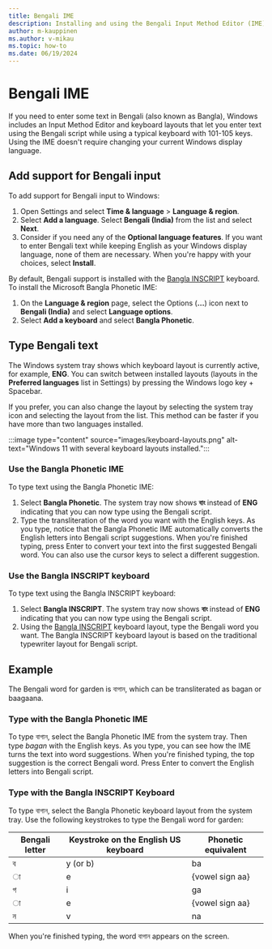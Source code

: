 ```yaml
---
title: Bengali IME
description: Installing and using the Bengali Input Method Editor (IME)
author: m-kauppinen
ms.author: v-mikau
ms.topic: how-to
ms.date: 06/19/2024
---
```


# Bengali IME

If you need to enter some text in Bengali (also known as Bangla), Windows includes an Input Method Editor and keyboard layouts that let you enter text using the Bengali script while using a typical keyboard with 101-105 keys. Using the IME doesn't require changing your current Windows display language.

## Add support for Bengali input

To add support for Bengali input to Windows:

1. Open Settings and select **Time & language** > **Language & region**.
1. Select **Add a language**. Select **Bengali (India)** from the list and select **Next**.
1. Consider if you need any of the **Optional language features**. If you want to enter Bengali text while keeping English as your Windows display language, none of them are necessary. When you're happy with your choices, select **Install**.

By default, Bengali support is installed with the [Bangla INSCRIPT](../keyboards/kbdinbe2.md) keyboard. To install the Microsoft Bangla Phonetic IME:

1. On the **Language & region** page, select the Options (**…**) icon next to **Bengali (India)** and select **Language options**.
1. Select **Add a keyboard** and select **Bangla Phonetic**.

## Type Bengali text

The Windows system tray shows which keyboard layout is currently active, for example, **ENG**. You can switch between installed layouts (layouts in the **Preferred languages** list in Settings) by pressing the Windows logo key + Spacebar.

If you prefer, you can also change the layout by selecting the system tray icon and selecting the layout from the list. This method can be faster if you have more than two languages installed.

:::image type="content" source="images/keyboard-layouts.png" alt-text="Windows 11 with several keyboard layouts installed.":::

### Use the Bangla Phonetic IME

To type text using the Bangla Phonetic IME:

1. Select **Bangla Phonetic**. The system tray now shows **বাং** instead of **ENG** indicating that you can now type using the Bengali script.
1. Type the transliteration of the word you want with the English keys. As you type, notice that the Bangla Phonetic IME automatically converts the English letters into Bengali script suggestions. When you're finished typing, press Enter to convert your text into the first suggested Bengali word. You can also use the cursor keys to select a different suggestion.

### Use the Bangla INSCRIPT keyboard

To type text using the Bangla INSCRIPT keyboard:

1. Select **Bangla INSCRIPT**. The system tray now shows **বাং** instead of **ENG** indicating that you can now type using the Bengali script.
1. Using the [Bangla INSCRIPT](../keyboards/kbdinbe2.md) keyboard layout, type the Bengali word you want. The Bangla INSCRIPT keyboard layout is based on the traditional typewriter layout for Bengali script.

## Example

The Bengali word for garden is বাগান, which can be transliterated as bagan or baagaana.

### Type with the Bangla Phonetic IME

To type বাগান, select the Bangla Phonetic IME from the system tray. Then type *bagan* with the English keys. As you type, you can see how the IME turns the text into word suggestions. When you're finished typing, the top suggestion is the correct Bengali word. Press Enter to convert the English letters into Bengali script.

### Type with the Bangla INSCRIPT Keyboard

To type বাগান, select the Bangla Phonetic keyboard layout from the system tray. Use the following keystrokes to type the Bengali word for garden:

| Bengali letter | Keystroke on the English US keyboard | Phonetic equivalent |
|----------------|--------------------------------------|---------------------|
| ব | y (or b) | ba |
| ◌া | e | {vowel sign aa} |
| গ | i | ga |
| ◌া | e | {vowel sign aa} |
| ন | v | na |

When you're finished typing, the word বাগান appears on the screen.
